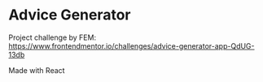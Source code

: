 # Advice Generator

Project challenge by FEM:
https://www.frontendmentor.io/challenges/advice-generator-app-QdUG-13db

Made with React